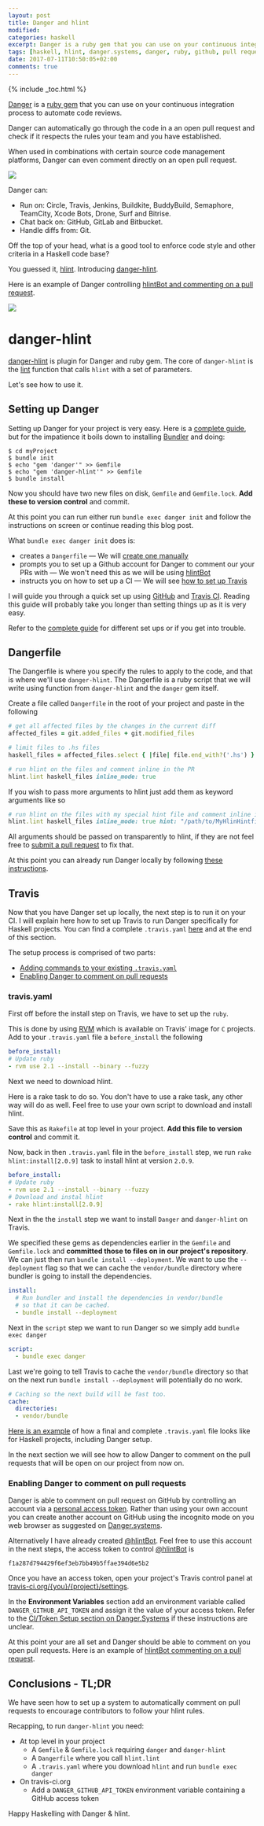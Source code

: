 ```yaml
---
layout: post
title: Danger and hlint
modified:
categories: haskell
excerpt: Danger is a ruby gem that you can use on your continuous integration process to automate code reviews. We will see how to set it up for Haskell projects.
tags: [haskell, hlint, danger.systems, danger, ruby, github, pull request, code review, continuous integration, travis, travis-ci]
date: 2017-07-11T10:50:05+02:00
comments: true
---
```

{% include _toc.html %}

[Danger](http://danger.systems/ruby/) is a [ruby gem](https://github.com/danger/danger)
that you can use on your continuous integration process to automate code reviews.

Danger can automatically go through the code in a an open pull request
and check if it respects the rules your team and you have established.

When used in combinations with certain source code management platforms, Danger
can even comment directly on an open pull request.

![](http://danger.systems/images/danger-screenshot-074f084c.png)

Danger can:

- Run on: Circle, Travis, Jenkins, Buildkite, BuddyBuild, Semaphore, TeamCity, Xcode Bots, Drone, Surf and Bitrise.
- Chat back on: GitHub, GitLab and Bitbucket.
- Handle diffs from: Git.

Off the top of your head, what is a good tool to enforce code style and other
criteria in a Haskell code base?

You guessed it, [hlint](https://github.com/ndmitchell/hlint). Introducing [danger-hlint](https://github.com/blender/danger-hlint).

Here is an example of Danger controlling [hlintBot and commenting on a pull request](https://github.com/blender/Rome/pull/83).

![](http://i.imgur.com/vSBiErs.png)

# danger-hlint

[danger-hlint](https://github.com/blender/danger-hlint) is plugin for Danger and ruby gem. The core of `danger-hlint` is the [lint](https://github.com/blender/danger-hlint/blob/master/lib/hlint/plugin.rb#L31)
function that calls `hlint` with a set of parameters.

Let's see how to use it.

## Setting up Danger

Setting up Danger for your project is very easy. Here is a [complete guide](http://danger.systems/guides/getting_started.html), but for the impatience
it boils down to installing [Bundler](http://bundler.io/) and doing:

```
$ cd myProject
$ bundle init
$ echo "gem 'danger'" >> Gemfile
$ echo "gem 'danger-hlint'" >> Gemfile
$ bundle install
```

Now you should have two new files on disk, `Gemfile` and `Gemfile.lock`. __Add these to version control__ and commit.

At this point you can run either run `bundle exec danger init` and follow the
instructions on screen or continue reading this blog post.

What `bundle exec danger init` does is:
- creates a `Dangerfile` — We will [create one manually](#dangerfile)
- prompts you to set up a Github account for Danger to comment our your PRs with — We won't need this as we will be using [hlintBot](https://github.com/hlintBot)
- instructs you on how to set up a CI — We will see [how to set up Travis](#travis)

I will guide you through a quick set up using [GitHub](https://github.com/) and
[Travis CI](https://travis-ci.org/). Reading this guide will probably take you
longer than setting things up as it is very easy.

Refer to the [complete guide](http://danger.systems/guides/getting_started.html) for different set ups or if you get into trouble.


## Dangerfile

The Dangerfile is where you specify the rules to apply to the code, and that is
where we'll use `danger-hlint`. The Dangerfile is a ruby script that we will write using function from `danger-hlint` and the `danger` gem itself.

Create a file called `Dangerfile` in the root of your project and paste in the
following

```ruby
# get all affected files by the changes in the current diff
affected_files = git.added_files + git.modified_files

# limit files to .hs files
haskell_files = affected_files.select { |file| file.end_with?('.hs') }

# run hlint on the files and comment inline in the PR
hlint.lint haskell_files inline_mode: true
```

If you wish to pass more arguments to hlint just add them as keyword arguments
like so

```ruby
# run hlint on the files with my special hint file and comment inline in the PR
hlint.lint haskell_files inline_mode: true hint: "/path/to/MyHlinHintfile.yaml"
```

All arguments should be passed on transparently to hlint, if they are not feel
free to [submit a pull request](https://github.com/blender/danger-hlint/pulls)
to fix that.

At this point you can already run Danger locally by following [these instructions](http://danger.systems/guides/troubleshooting.html#i-want-to-work-locally-on-my-dangerfile).

## Travis  

Now that you have Danger set up locally, the next step is to run
it on your CI. I will explain here how to set up Travis to run Danger specifically
for Haskell projects. You can find a complete `.travis.yaml` [here](https://github.com/blender/Rome/blob/0e18fc82f2bfa27b49f6e31539d6bce376cb0928/.travis.yml) and at the end of this
section.

The setup process is comprised of two parts:
- [Adding commands to your existing `.travis.yaml`](#tavis.yaml)
- [Enabling Danger to comment on pull requests](#enabling-danger-to-comment-on-pull-requests)

### travis.yaml

First off before the install step on Travis, we have to set up the `ruby`.

This is done by using [RVM](https://rvm.io/) which is available on Travis' image
for `C` projects. Add to your `.travis.yaml` file a `before_install` the following

```yaml
before_install:
# Update ruby
- rvm use 2.1 --install --binary --fuzzy
```

Next we need to download hlint.

Here is a rake task to do so. You don't have to
use a rake task, any other way will do as well. Feel free to use your own script
to download and install hlint.

<script src="https://gist.github.com/blender/318d773a127da64300443ef149fa1229.js"></script>

Save this as `Rakefile` at top level in your project. __Add this file to version
control__ and commit it.

Now, back in then `.travis.yaml` file in the
`before_install` step, we run `rake hlint:install[2.0.9]` task to install hlint at version `2.0.9`.

```yaml
before_install:
# Update ruby
- rvm use 2.1 --install --binary --fuzzy
# Download and instal hlint
- rake hlint:install[2.0.9]
```

Next in the the `install` step we want to install `Danger` and `danger-hlint` on
Travis.

We specified these gems as dependencies earlier in the `Gemfile` and
`Gemfile.lock` and __committed those to files on in our project's repository__.
We can just then run `bundle install --deployment`. We want to use the `--deployment`
flag so that we can cache the `vendor/bundle` directory where bundler is going
to install the dependencies.

```yaml
install:
  # Run bundler and install the dependencies in vendor/bundle
  # so that it can be cached.
  - bundle install --deployment
```

Next in the `script` step we want to run Danger so we simply add `bundle exec danger`

```yaml
script:
  - bundle exec danger
```

Last we're going to tell Travis to cache the `vendor/bundle` directory so that on
the next run `bundle install --deployment` will potentially do no work.

```yaml
# Caching so the next build will be fast too.
cache:
  directories:
  - vendor/bundle
```

[Here is an example](https://github.com/blender/Rome/blob/0e18fc82f2bfa27b49f6e31539d6bce376cb0928/.travis.yml) of how a final and complete `.travis.yaml` file looks like for
Haskell projects, including Danger setup.

In the next section we will see how to allow Danger to comment on the pull requests
that will be open on our project from now on.

### Enabling Danger to comment on pull requests

Danger is able to comment on pull request on GitHub by controlling an account via
a [personal access token](https://github.com/settings/tokens). Rather than using
your own account you can create another account on GitHub using the incognito mode on
you web browser as suggested on [Danger.systems](http://danger.systems/guides/getting_started.html#setting-up-an-access-token).

Alternatively I have already created [@hlintBot](https://github.com/hlintBot). Feel
free to use this account in the next steps, the access token to control [@hlintBot](https://github.com/hlintBot) is

```
f1a287d794429f6ef3eb7bb49b5ffae394d6e5b2
```

Once you have an access token, open your project's Travis control panel at
[travis-ci.org/{you}/{project}/settings](https://travis-ci.org/{you}/{project}/settings).

In the __Environment Variables__ section add an environment variable called
`DANGER_GITHUB_API_TOKEN` and assign it the value of your access token. Refer to
the [CI/Token Setup section on Danger.Systems](http://danger.systems/guides/getting_started.html#continuous-integration) if these instructions are unclear.

At this point your are all set and Danger should be able to comment on you open
pull requests. Here is an example of [hlintBot commenting on a pull request](https://github.com/blender/Rome/pull/83).


## Conclusions - TL;DR

We have seen how to set up a system to automatically comment on pull requests
to encourage contributors to follow your hlint rules.

Recapping, to run `danger-hlint` you need:
- At top level in your project
  - A `Gemfile` & `Gemfile.lock` requiring `danger` and `danger-hlint`
  - A `Dangerfile` where you call `hlint.lint`
  - A `.travis.yaml` where you download `hlint` and run `bundle exec danger`
- On travis-ci.org
  - Add a `DANGER_GITHUB_API_TOKEN` environment variable containing a GitHub access
  token

Happy Haskelling with Danger & hlint.
